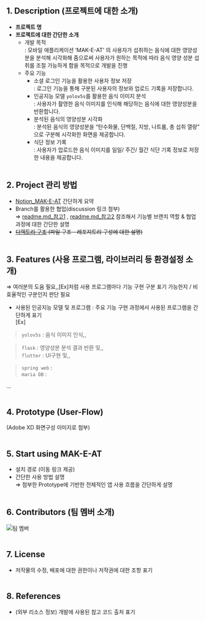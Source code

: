 
## 1. Description (프로젝트에 대한 소개)
- **프로젝트 명**
- **프로젝트에 대한 간단한 소개**
  - 개발 목적  
    : 모바일 애플리케이션 ‘MAK-E-AT’ 의 사용자가 섭취하는 음식에 대한 영양성분을 분석해 시각화해 줌으로써 사용자가 원하는 목적에 따라 음식 영양 성분 섭취를 조절 가능하게 함을 목적으로 개발을 진행
  - 주요 기능
    - 소셜 로그인 기능을 활용한 사용자 정보 저장  
      : 로그인 기능을 통해 구분된 사용자의 정보와 업로드 기록을 저장합니다.  
     - 인공지능 모델 `yolov5s`를 활용한 음식 이미지 분석  
      : 사용자가 촬영한 음식 이미지를 인식해 해당하는 음식에 대한 영양성분을 반환합니다.  
     - 분석된 음식의 영양성분 시각화  
      : 분석된 음식의 영양성분을 “탄수화물, 단백질, 지방, 나트륨, 총 섭취 열량” 으로 구분해 시각화한 화면을 제공합니다.  
     - 식단 정보 기록  
      : 사용자가 업로드한 음식 이미지를 일일/ 주간/ 월간 식단 기록 정보로 저장한 내용을 제공합니다.
      <br></br>
      
## 2. Project 관리 방법
- [Notion_MAK-E-AT](https://gifted-antler-fe6.notion.site/MAK-E-AT-7f61599c851247a7ab4b3c1c21034295) 간단하게 요약  
- Branch를 활용한 협업(discussion 링크 첨부)  
  ⇒ [readme.md_참고1](https://github.com/f-lab-edu/running-mate) , [readme.md_참고2](https://github.com/f-lab-edu/food-delivery) 참조해서 기능별 브랜치 역할 & 협업 과정에 대한 간단한 설명 
- ~~[디렉토리 구조](https://velog.io/@_uchanlee/네-만들어-드렸습니다) (파일 구조 - 레포지토리 구성에 대한 설명)~~
<br></br>

## 3. Features (사용 프로그램, 라이브러리 등 환경설정 소개)  
⇒ 여러분의 도움 필요,,[Ex]처럼 사용 프로그램마다 기능 구현 구분 표기 가능한지 / 비효율적인 구분인지 판단 필요
- 사용된 인공지능 모델 및 프로그램 : 주요 기능 구현 과정에서 사용된 프로그램을 간단하게 표기  
[Ex]  
>`yolov5s` : 음식 이미지 인식,,  

>`flask` : 영양성분 분석 결과 반환 및,,  
`flutter` : UI구현 및,,

>`spring web` :  
`maria DB` :  

...
<br></br>
## 4. Prototype (User-Flow)
(Adobe XD 화면구성 이미지로 첨부)
<br></br>

## 5. Start using MAK-E-AT
- 설치 경로 (이동 링크 제공)
- 간단한 사용 방법 설명  
  ⇒ 첨부한 Prototype에 기반한 전체적인 앱 사용 흐름을 간단하게 설명 
  <br></br>
  
## 6. Contributors (팀 멤버 소개)
![팀 멤버](https://raw.githubusercontent.com/mgechev/github-contributors-list/master/assets/demo.png)
<br></br>

## 7. License
- 저작물의 수정, 배포에 대한 권한이나 저작권에 대한 조항 표기
<br></br>

## 8. References
- (외부 리소스 정보) 개발에 사용된 참고 코드 출처 표기
<br></br>

 
